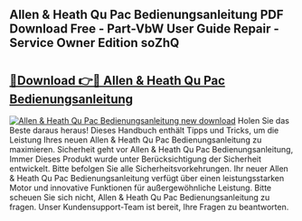 ## Allen & Heath Qu Pac Bedienungsanleitung PDF Download Free - Part-VbW User Guide Repair - Service Owner Edition soZhQ

# <h2><a href="http://df5w817.blite.top/?on=Allen+%26+Heath+Qu+Pac+Bedienungsanleitung">🔗Download 👉🔴 Allen & Heath Qu Pac Bedienungsanleitung</a></h2>

[![Allen & Heath Qu Pac Bedienungsanleitung new download](https://i.imgur.com/lujVjoI.png)](http://df5w817.blite.top/?on=Allen+%26+Heath+Qu+Pac+Bedienungsanleitung)
Holen Sie das Beste daraus heraus! Dieses Handbuch enthält Tipps und Tricks, um die Leistung Ihres neuen Allen & Heath Qu Pac Bedienungsanleitung zu maximieren. Sicherheit geht vor Allen & Heath Qu Pac Bedienungsanleitung, Immer Dieses Produkt wurde unter Berücksichtigung der Sicherheit entwickelt. Bitte befolgen Sie alle Sicherheitsvorkehrungen. Ihr neuer Allen & Heath Qu Pac Bedienungsanleitung verfügt über einen leistungsstarken Motor und innovative Funktionen für außergewöhnliche Leistung. Bitte scheuen Sie sich nicht, Allen & Heath Qu Pac Bedienungsanleitung zu fragen. Unser Kundensupport-Team ist bereit, Ihre Fragen zu beantworten.
